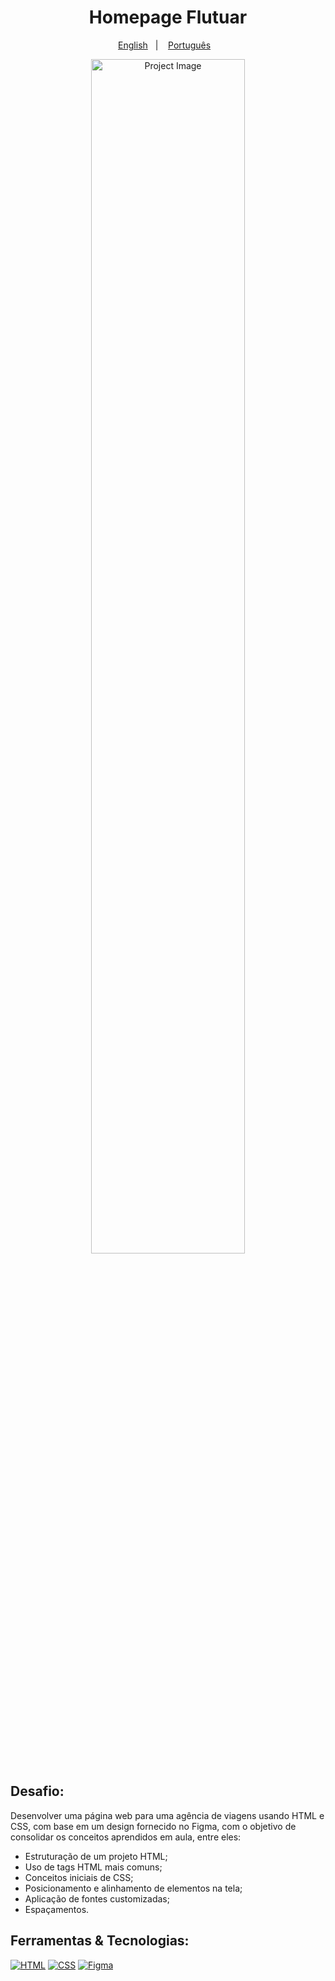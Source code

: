 <h1 align="center"> Homepage Flutuar </h1>
<p align="center">
  <a href="README.en.md">English</a>&nbsp;&nbsp;&nbsp;|&nbsp;&nbsp;&nbsp;
  <a href="Readme.pt.md">Português</a>&nbsp;&nbsp;&nbsp;
</p>

<p align="center">
<img width="70%" src="https://i.imgur.com/yWRg5f4.png" alt="Project Image"/>
</p>

## Desafio:
Desenvolver uma página web para uma agência de viagens usando HTML e CSS, com base em um design fornecido no Figma, 
com o objetivo de consolidar os conceitos aprendidos em aula, entre eles: 
- Estruturação de um projeto HTML;
- Uso de tags HTML mais comuns;
- Conceitos iniciais de CSS;
- Posicionamento e alinhamento de elementos na tela;
- Aplicação de fontes customizadas;
- Espaçamentos.

## Ferramentas & Tecnologias:

[![HTML](https://img.shields.io/badge/HTML5-E34F26?style=for-the-badge&logo=html5&logoColor=white)](#) [![CSS](https://img.shields.io/badge/CSS3-1572B6?style=for-the-badge&logo=css3&logoColor=white)](#) [![Figma](https://img.shields.io/badge/Figma-F24E1E.svg?style=for-the-badge&logo=Figma&logoColor=white)](#) 



